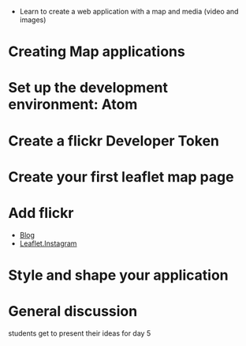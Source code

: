 * Learn to create a web application with a map and media (video and images)

# Creating Map applications

# Set up the development environment: Atom

# Create a flickr Developer Token

# Create your first leaflet map page

# Add flickr

- [Blog](http://blog.thematicmapping.org/2014/06/showing-instagram-photos-and-videos-on.html)
- [Leaflet.Instagram](https://github.com/turban/Leaflet.Instagram)

# Style and shape your application

# General discussion

students get to present their ideas for day 5

